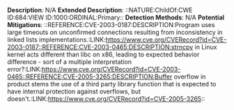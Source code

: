 **Description**: N/A
**Extended Description**: ::NATURE:ChildOf:CWE ID:684:VIEW ID:1000:ORDINAL:Primary::
**Detection Methods**: N/A
**Potential Mitigations**: ::REFERENCE:CVE-2003-0187:DESCRIPTION:Program uses large timeouts on unconfirmed connections resulting from inconsistency in linked lists implementations.:LINK:https://www.cve.org/CVERecord?id=CVE-2003-0187::REFERENCE:CVE-2003-0465:DESCRIPTION:strncpy in Linux kernel acts different than libc on x86, leading to expected behavior difference - sort of a multiple interpretation error?:LINK:https://www.cve.org/CVERecord?id=CVE-2003-0465::REFERENCE:CVE-2005-3265:DESCRIPTION:Buffer overflow in product stems the use of a third party library function that is expected to have internal protection against overflows, but doesn't.:LINK:https://www.cve.org/CVERecord?id=CVE-2005-3265::